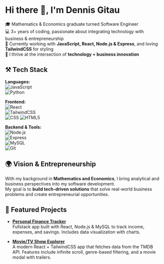 # Hi there 👋, I'm Dennis Gitau

🎓 Mathematics & Economics graduate turned Software Engineer  
💻 3+ years of coding, passionate about integrating technology with business & entrepreneurship  
🌱 Currently working with **JavaScript, React, Node.js & Express**, and loving **TailwindCSS** for styling  
🚀 I thrive at the intersection of **technology + business innovation**
﻿
## ⚒️ Tech Stack

**Languages:**  
![JavaScript](https://img.shields.io/badge/-JavaScript-F7DF1E?logo=javascript&logoColor=black)  
![Python](https://img.shields.io/badge/-Python-3776AB?logo=python&logoColor=white)    

**Frontend:**  
![React](https://img.shields.io/badge/-React-61DAFB?logo=react&logoColor=black)  
![TailwindCSS](https://img.shields.io/badge/-TailwindCSS-38B2AC?logo=tailwind-css&logoColor=white)  
![CSS](https://img.shields.io/badge/-CSS3-1572B6?logo=css3&logoColor=white)
![HTML5](https://img.shields.io/badge/-HTML5-E34F26?logo=html5&logoColor=white)  
 

**Backend & Tools:**  
![Node.js](https://img.shields.io/badge/-Node.js-339933?logo=node.js&logoColor=white)  
![Express](https://img.shields.io/badge/-Express-000000?logo=express&logoColor=white)  
![MySQL](https://img.shields.io/badge/-MySQL-4479A1?logo=mysql&logoColor=white)  
![Git](https://img.shields.io/badge/-Git-F05032?logo=git&logoColor=white)  

## 🌍 Vision & Entrepreneurship  
With my background in **Mathematics and Economics**, I bring analytical and business perspectives into my software development.  
My goal is to **build tech-driven solutions** that solve real-world business problems and create entrepreneurial opportunities.  

## 🚀 Featured Projects  

- **[Personal Finance Tracker](#)**  
  Fullstack app built with React, Node.js & MySQL to track income, expenses, and savings. Includes data visualization with charts.  

- **[Movie/TV Show Explorer](#)**  
  A modern React + TailwindCSS app that fetches data from the TMDB API. Features include infinite scroll, genre-based filtering, and a movie modal with trailers.  

